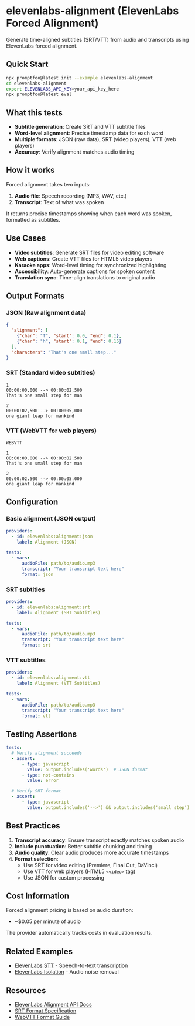 # elevenlabs-alignment (ElevenLabs Forced Alignment)

Generate time-aligned subtitles (SRT/VTT) from audio and transcripts using ElevenLabs forced alignment.

## Quick Start

```bash
npx promptfoo@latest init --example elevenlabs-alignment
cd elevenlabs-alignment
export ELEVENLABS_API_KEY=your_api_key_here
npx promptfoo@latest eval
```

## What this tests

- **Subtitle generation**: Create SRT and VTT subtitle files
- **Word-level alignment**: Precise timestamp data for each word
- **Multiple formats**: JSON (raw data), SRT (video players), VTT (web players)
- **Accuracy**: Verify alignment matches audio timing

## How it works

Forced alignment takes two inputs:
1. **Audio file**: Speech recording (MP3, WAV, etc.)
2. **Transcript**: Text of what was spoken

It returns precise timestamps showing when each word was spoken, formatted as subtitles.

## Use Cases

- **Video subtitles**: Generate SRT files for video editing software
- **Web captions**: Create VTT files for HTML5 video players
- **Karaoke apps**: Word-level timing for synchronized highlighting
- **Accessibility**: Auto-generate captions for spoken content
- **Translation sync**: Time-align translations to original audio

## Output Formats

### JSON (Raw alignment data)
```json
{
  "alignment": [
    {"char": "T", "start": 0.0, "end": 0.1},
    {"char": "h", "start": 0.1, "end": 0.15}
  ],
  "characters": "That's one small step..."
}
```

### SRT (Standard video subtitles)
```
1
00:00:00,000 --> 00:00:02,500
That's one small step for man

2
00:00:02,500 --> 00:00:05,000
one giant leap for mankind
```

### VTT (WebVTT for web players)
```
WEBVTT

1
00:00:00.000 --> 00:00:02.500
That's one small step for man

2
00:00:02.500 --> 00:00:05.000
one giant leap for mankind
```

## Configuration

### Basic alignment (JSON output)
```yaml
providers:
  - id: elevenlabs:alignment:json
    label: Alignment (JSON)

tests:
  - vars:
      audioFile: path/to/audio.mp3
      transcript: "Your transcript text here"
      format: json
```

### SRT subtitles
```yaml
providers:
  - id: elevenlabs:alignment:srt
    label: Alignment (SRT Subtitles)

tests:
  - vars:
      audioFile: path/to/audio.mp3
      transcript: "Your transcript text here"
      format: srt
```

### VTT subtitles
```yaml
providers:
  - id: elevenlabs:alignment:vtt
    label: Alignment (VTT Subtitles)

tests:
  - vars:
      audioFile: path/to/audio.mp3
      transcript: "Your transcript text here"
      format: vtt
```

## Testing Assertions

```yaml
tests:
  # Verify alignment succeeds
  - assert:
      - type: javascript
        value: output.includes('words')  # JSON format
      - type: not-contains
        value: error

  # Verify SRT format
  - assert:
      - type: javascript
        value: output.includes('-->') && output.includes('small step')
```

## Best Practices

1. **Transcript accuracy**: Ensure transcript exactly matches spoken audio
2. **Include punctuation**: Better subtitle chunking and timing
3. **Audio quality**: Clear audio produces more accurate timestamps
4. **Format selection**:
   - Use SRT for video editing (Premiere, Final Cut, DaVinci)
   - Use VTT for web players (HTML5 `<video>` tag)
   - Use JSON for custom processing

## Cost Information

Forced alignment pricing is based on audio duration:
- ~$0.05 per minute of audio

The provider automatically tracks costs in evaluation results.

## Related Examples

- [ElevenLabs STT](../elevenlabs-stt/) - Speech-to-text transcription
- [ElevenLabs Isolation](../elevenlabs-isolation/) - Audio noise removal

## Resources

- [ElevenLabs Alignment API Docs](https://elevenlabs.io/docs/api-reference/alignment)
- [SRT Format Specification](https://en.wikipedia.org/wiki/SubRip)
- [WebVTT Format Guide](https://developer.mozilla.org/en-US/docs/Web/API/WebVTT_API)
